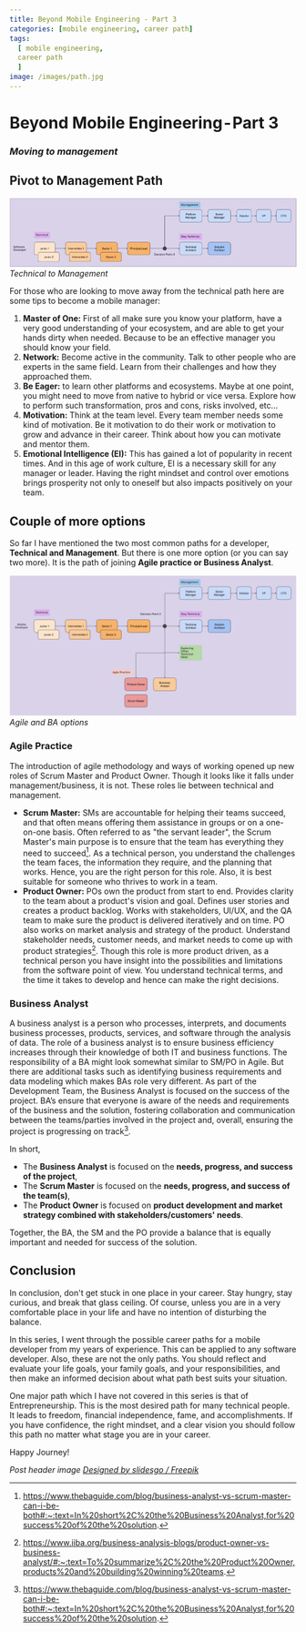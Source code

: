```yaml
---
title: Beyond Mobile Engineering - Part 3
categories: [mobile engineering, career path]
tags:
  [ mobile engineering,
  career path
  ]
image: /images/path.jpg
---
```


# Beyond Mobile Engineering - Part 3
### *Moving to management* 

## Pivot to Management Path

![Technical to Management](/images/beyondME/3_1.png)
*Technical to Management*

For those who are looking to move away from the technical path here are some tips to become a mobile manager:

1. **Master of One:** First of all make sure you know your platform, have a very good understanding of your ecosystem, and are able to get your hands dirty when needed. Because to be an effective manager you should know your field.
2. **Network:** Become active in the community. Talk to other people who are experts in the same field. Learn from their challenges and how they approached them.
3. **Be Eager:** to learn other platforms and ecosystems. Maybe at one point, you might need to move from native to hybrid or vice versa. Explore how to perform such transformation, pros and cons, risks involved, etc...
4. **Motivation:** Think at the team level. Every team member needs some kind of motivation. Be it motivation to do their work or motivation to grow and advance in their career. Think about how you can motivate and mentor them.
5. **Emotional Intelligence (EI):** This has gained a lot of popularity in recent times. And in this age of work culture, EI is a necessary skill for any manager or leader. Having the right mindset and control over emotions brings prosperity not only to oneself but also impacts positively on your team.

## Couple of more options

So far I have mentioned the two most common paths for a developer, **Technical and Management**. But there is one more option (or you can say two more). It is the path of joining **Agile practice or Business Analyst**. 

![Agile and BA](/images/beyondME/3_2.png)
*Agile and BA options*


### Agile Practice
The introduction of agile methodology and ways of working opened up new roles of Scrum Master and Product Owner. Though it looks like it falls under management/business, it is not. These roles lie between technical and management.
- **Scrum Master:** SMs are accountable for helping their teams succeed, and that often means offering them assistance in groups or on a one-on-one basis. Often referred to as "the servant leader", the Scrum Master's main purpose is to ensure that the team has everything they need to succeed[^1]. As a technical person, you understand the challenges the team faces, the information they require, and the planning that works. Hence, you are the right person for this role. Also, it is best suitable for someone who thrives to work in a team.
- **Product Owner:** POs own the product from start to end. Provides clarity to the team about a product's vision and goal. Defines user stories and creates a product backlog. Works with stakeholders, UI/UX, and the QA team to make sure the product is delivered iteratively and on time. PO also works on market analysis and strategy of the product. Understand stakeholder needs, customer needs, and market needs to come up with product strategies[^2]. Though this role is more product driven, as a technical person you have insight into the possibilities and limitations from the software point of view. You understand technical terms, and the time it takes to develop and hence can make the right decisions. 

### Business Analyst
A business analyst is a person who processes, interprets, and documents business processes, products, services, and software through the analysis of data. The role of a business analyst is to ensure business efficiency increases through their knowledge of both IT and business functions.
The responsibility of a BA might look somewhat similar to SM/PO in Agile. But there are additional tasks such as identifying business requirements and data modeling which makes BAs role very different.
As part of the Development Team, the Business Analyst is focused on the success of the project. BA’s ensure that everyone is aware of the needs and requirements of the business and the solution, fostering collaboration and communication between the teams/parties involved in the project and, overall, ensuring the project is progressing on track[^1].

In short, 
- The **Business Analyst** is focused on the **needs, progress, and success of the project**, 
- The **Scrum Master** is focused on the **needs, progress, and success of the team(s)**, 
- The **Product Owner** is focused on **product development and market strategy combined with stakeholders/customers' needs**.

Together, the BA, the SM and the PO provide a balance that is equally important and needed for success of the solution. 

## Conclusion
In conclusion, don't get stuck in one place in your career. Stay hungry, stay curious, and break that glass ceiling. Of course, unless you are in a very comfortable place in your life and have no intention of disturbing the balance.

In this series, I went through the possible career paths for a mobile developer from my years of experience. This can be applied to any software developer. Also, these are not the only paths. You should reflect and evaluate your life goals, your family goals, and your responsibilities, and then make an informed decision about what path best suits your situation. 

One major path which I have not covered in this series is that of Entrepreneurship. This is the most desired path for many technical people. It leads to freedom, financial independence, fame, and accomplishments. If you have confidence, the right mindset, and a clear vision you should follow this path no matter what stage you are in your career. 

Happy Journey!


[^1]: https://www.thebaguide.com/blog/business-analyst-vs-scrum-master-can-i-be-both#:~:text=In%20short%2C%20the%20Business%20Analyst,for%20success%20of%20the%20solution.
[^2]: https://www.iiba.org/business-analysis-blogs/product-owner-vs-business-analyst/#:~:text=To%20summarize%2C%20the%20Product%20Owner,products%20and%20building%20winning%20teams.

*Post header image [Designed by slidesgo / Freepik]("http://www.freepik.com")*
